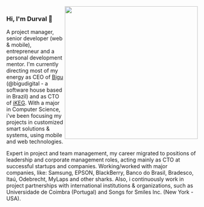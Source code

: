 <img align="right" src="https://hostu.info/uploads/durvalpereira-vertical-resized.png" alt="" width=350px/>

### Hi, I'm Durval 👋

A project manager, senior developer (web & mobile), entrepreneur and a personal development mentor. I'm currently directing most of my energy as CEO of [Bigu](http://bigu.digital) (@bigudigital - a software house based in Brazil) and as CTO of [iKEG](https://ikeg.com.br). With a major in Computer Science, i've been focusing my projects in customized smart solutions & systems, using mobile and web technologies.

Expert in project and team management, my career migrated to positions of leadership and corporate management roles, acting mainly as CTO at successful startups and companies. Working/worked with major companies, like: Samsung, EPSON, BlackBerry, Banco do Brasil, Bradesco, Itaú, Odebrecht, MyLaps and other sharks. Also, i continuously work in project partnerships with international institutions & organizations, such as Universidade de Coimbra (Portugal) and Songs for Smiles Inc. (New York - USA).
